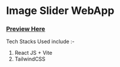 # Image Slider WebApp

### <a href="https://cheerful-beijinho-3f3b5c.netlify.app/">Preview Here</a>

Tech Stacks Used include :-

1. React JS + Vite
2. TailwindCSS
